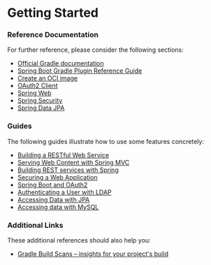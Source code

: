 # Getting Started

### Reference Documentation
For further reference, please consider the following sections:

* [Official Gradle documentation](https://docs.gradle.org)
* [Spring Boot Gradle Plugin Reference Guide](https://docs.spring.io/spring-boot/docs/3.2.10/gradle-plugin/reference/html/)
* [Create an OCI image](https://docs.spring.io/spring-boot/docs/3.2.10/gradle-plugin/reference/html/#build-image)
* [OAuth2 Client](https://docs.spring.io/spring-boot/docs/3.2.10/reference/htmlsingle/index.html#web.security.oauth2.client)
* [Spring Web](https://docs.spring.io/spring-boot/docs/3.2.10/reference/htmlsingle/index.html#web)
* [Spring Security](https://docs.spring.io/spring-boot/docs/3.2.10/reference/htmlsingle/index.html#web.security)
* [Spring Data JPA](https://docs.spring.io/spring-boot/docs/3.2.10/reference/htmlsingle/index.html#data.sql.jpa-and-spring-data)

### Guides
The following guides illustrate how to use some features concretely:

* [Building a RESTful Web Service](https://spring.io/guides/gs/rest-service/)
* [Serving Web Content with Spring MVC](https://spring.io/guides/gs/serving-web-content/)
* [Building REST services with Spring](https://spring.io/guides/tutorials/rest/)
* [Securing a Web Application](https://spring.io/guides/gs/securing-web/)
* [Spring Boot and OAuth2](https://spring.io/guides/tutorials/spring-boot-oauth2/)
* [Authenticating a User with LDAP](https://spring.io/guides/gs/authenticating-ldap/)
* [Accessing Data with JPA](https://spring.io/guides/gs/accessing-data-jpa/)
* [Accessing data with MySQL](https://spring.io/guides/gs/accessing-data-mysql/)

### Additional Links
These additional references should also help you:

* [Gradle Build Scans – insights for your project's build](https://scans.gradle.com#gradle)

